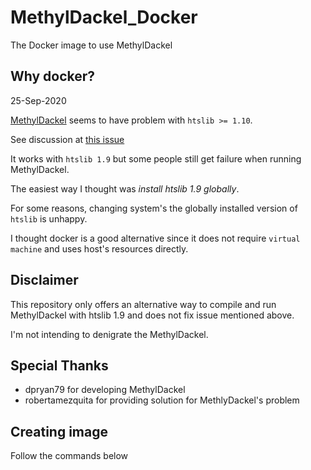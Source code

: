 # MethylDackel_Docker
The Docker image to use MethylDackel


## Why docker?

25-Sep-2020

[MethylDackel](https://github.com/dpryan79/MethylDackel) seems to have problem with `htslib >= 1.10`. 

See discussion at [this issue](https://github.com/dpryan79/MethylDackel/issues/99) 

It works with `htslib 1.9` but some people still get failure when running MethylDackel.

The easiest way I thought was _install htslib 1.9 globally_.

For some reasons, changing system's the globally installed version of `htslib` is unhappy.

I thought docker is a good alternative since it does not require `virtual machine` and uses host's resources directly.

## Disclaimer

This repository only offers an alternative way to compile and run MethylDackel with htslib 1.9 and does not fix issue mentioned above.

I'm not intending to denigrate the MethylDackel.

## Special Thanks

- dpryan79 for developing MethylDackel
- robertamezquita for providing solution for MethlyDackel's problem

## Creating image

Follow the commands below

